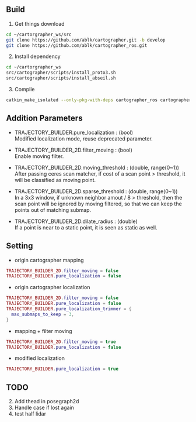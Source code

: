 ## Build
1. Get things download
```sh
cd ~/cartorgrapher_ws/src
git clone https://github.com/ablk/cartographer.git -b develop
git clone https://github.com/ablk/cartographer_ros.git
```
2. Install dependency
```sh
cd ~/cartorgrapher_ws
src/cartographer/scripts/install_proto3.sh
src/cartographer/scripts/install_abseil.sh
```

3. Compile
```sh
catkin_make_isolated --only-pkg-with-deps cartographer_ros cartographer_rviz --install --use-ninja
```

## Addition Parameters

* TRAJECTORY_BUILDER.pure_localization : (bool) \
Modified localization mode, reuse deprecated parameter.

* TRAJECTORY_BUILDER_2D.filter_moving : (bool) \
Enable moving filter.

* TRAJECTORY_BUILDER_2D.moving_threshold : (double, range(0~1)) \
After passing ceres scan matcher, if cost of a scan point > threshold, it will be classified as moving point.

* TRAJECTORY_BUILDER_2D.sparse_threshold : (double, range(0~1)) \
In a 3x3 window, if unknown neighbor amout / 8 > threshold, then the scan point will be ignored by moving filtered, so that we can keep the points out of matching submap.

* TRAJECTORY_BUILDER_2D.dilate_radius : (double) \
If a point is near to a static point, it is seen as static as well.

## Setting
* origin cartographer mapping
```lua
TRAJECTORY_BUILDER_2D.filter_moving = false
TRAJECTORY_BUILDER.pure_localization = false
```
* origin cartographer localization
```lua
TRAJECTORY_BUILDER_2D.filter_moving = false
TRAJECTORY_BUILDER.pure_localization = false
TRAJECTORY_BUILDER.pure_localization_trimmer = {
  max_submaps_to_keep = 3,
}
```
* mapping + filter moving
```lua
TRAJECTORY_BUILDER_2D.filter_moving = true
TRAJECTORY_BUILDER.pure_localization = false
```
* modified localization
```lua
TRAJECTORY_BUILDER.pure_localization = true
```

## TODO
2. Add thead in posegraph2d
3. Handle case if lost again
4. test half lidar